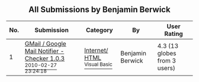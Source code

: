 ﻿<div align="center">

## All Submissions by Benjamin Berwick

</div>

No.  | Submission | Category | By   | User Rating
---- | ---------- | -------- | ---- | -----------
1 | [GMail / Google Mail Notifier \- Checker 1\.0\.3<br /><sup>2010-02-27 23:24:18</sup>](https://github.com/Planet-Source-Code/benjamin-berwick-gmail-google-mail-notifier-checker-1-0-3__1-72741) | [Internet/ HTML<br /><sup>Visual Basic</sup>](../ByCategory/internet-html__1-34.md) | Benjamin Berwick | 4.3 (13 globes from 3 users)
